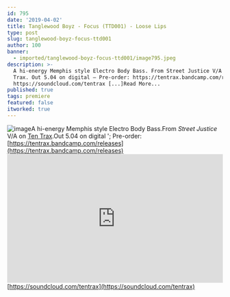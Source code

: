```yaml
---
id: 795
date: '2019-04-02'
title: Tanglewood Boyz - Focus (TTD001) - Loose Lips
type: post
slug: tanglewood-boyz-focus-ttd001
author: 100
banner:
  - imported/tanglewood-boyz-focus-ttd001/image795.jpeg
description: >-
  A hi-energy Memphis style Electro Body Bass. From Street Justice V/A on Ten
  Trax. Out 5.04 on digital – Pre-order: https://tentrax.bandcamp.com/releases
  https://soundcloud.com/tentrax [...]Read More...
published: true
tags: premiere
featured: false
itworked: true
---
```

![image](../imported/tanglewood-boyz-focus-ttd001/image795.jpeg)A hi-energy Memphis style Electro Body Bass.From _Street Justice_ V/A on [Ten Trax](https://tentrax.bandcamp.com).Out 5.04 on digital '; Pre-order: [](https://tentrax.bandcamp.com/releases)[https://tentrax.bandcamp.com/releases](https://tentrax.bandcamp.com/releases)<iframe width='100%' height='300' scrolling='no' frameborder='no' allow='autoplay' src='https://w.soundcloud.com/player/?url=https%3A//api.soundcloud.com/tracks/599949033&color=%23ff5500&auto_play=false&hide_related=false&show_comments=true&show_user=true&show_reposts=false&show_teaser=true'></iframe>[https://soundcloud.com/tentrax](https://soundcloud.com/tentrax)